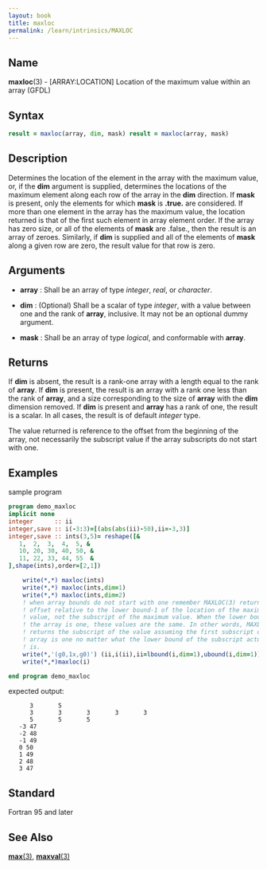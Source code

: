 ```yaml
---
layout: book
title: maxloc
permalink: /learn/intrinsics/MAXLOC
---
```

## __Name__

__maxloc__(3) - \[ARRAY:LOCATION\] Location of the maximum value within an array
(GFDL)

## __Syntax__
```fortran
result = maxloc(array, dim, mask) result = maxloc(array, mask)
```
## __Description__

Determines the location of the element in the array with the maximum
value, or, if the __dim__ argument is supplied, determines the locations of
the maximum element along each row of the array in the __dim__ direction. If
__mask__ is present, only the elements for which __mask__ is __.true.__ are
considered. If more than one element in the array has the maximum value,
the location returned is that of the first such element in array element
order. If the array has zero size, or all of the elements of __mask__ are
.false., then the result is an array of zeroes. Similarly, if __dim__ is
supplied and all of the elements of __mask__ along a given row are zero, the
result value for that row is zero.

## __Arguments__

  - __array__
    : Shall be an array of type _integer_, _real_, or _character_.

  - __dim__
    : (Optional) Shall be a scalar of type _integer_, with a value between
    one and the rank of __array__, inclusive. It may not be an optional
    dummy argument.

  - __mask__
    : Shall be an array of type _logical_, and conformable with __array__.

## __Returns__

If __dim__ is absent, the result is a rank-one array with a length equal to
the rank of __array__. If __dim__ is present, the result is an array with a rank
one less than the rank of __array__, and a size corresponding to the size of
__array__ with the __dim__ dimension removed. If __dim__ is present and __array__ has a
rank of one, the result is a scalar. In all cases, the result is of
default _integer_ type.

The value returned is reference to the offset from the beginning of the
array, not necessarily the subscript value if the array subscripts do
not start with one.

## __Examples__

sample program

```fortran
program demo_maxloc
implicit none
integer      :: ii
integer,save :: i(-3:3)=[(abs(abs(ii)-50),ii=-3,3)]
integer,save :: ints(3,5)= reshape([&
   1,  2,  3,  4,  5, &
   10, 20, 30, 40, 50, &
   11, 22, 33, 44, 55  &
],shape(ints),order=[2,1])

    write(*,*) maxloc(ints)
    write(*,*) maxloc(ints,dim=1)
    write(*,*) maxloc(ints,dim=2)
    ! when array bounds do not start with one remember MAXLOC(3) returns the
    ! offset relative to the lower bound-1 of the location of the maximum
    ! value, not the subscript of the maximum value. When the lower bound of
    ! the array is one, these values are the same. In other words, MAXLOC(3)
    ! returns the subscript of the value assuming the first subscript of the
    ! array is one no matter what the lower bound of the subscript actually
    ! is.
    write(*,'(g0,1x,g0)') (ii,i(ii),ii=lbound(i,dim=1),ubound(i,dim=1))
    write(*,*)maxloc(i)

end program demo_maxloc
```

expected output:
```text
      3       5
      3       3       3       3       3
      5       5       5
   -3 47
   -2 48
   -1 49
   0 50
   1 49
   2 48
   3 47
```
## __Standard__

Fortran 95 and later

## __See Also__

[__max__(3)](MAX),
[__maxval__(3)](MAXVAL)
